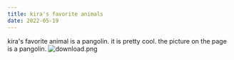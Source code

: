 ```yaml
---
title: kira's favorite animals 
date: 2022-05-19
---
```

kira's favorite animal is a pangolin. it is pretty cool. the picture on the page is a pangolin. 
![download.png](/_posts/download.png)
